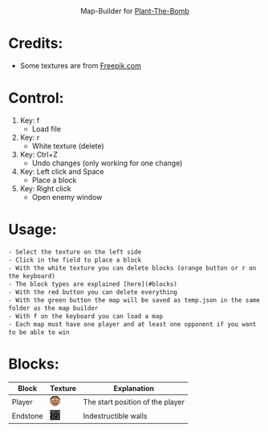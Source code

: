 <div align=center>Map-Builder for <a href="https://github.com/PyFlat-Studios-JR/Plant-The-Bomb">Plant-The-Bomb</a></div>

# Credits:
- Some textures are from <a href="https://de.freepik.com/">Freepik.com</a>

# Control:
1. Key: f
    - Load file
2. Key: r
    - White texture (delete)
3. Key: Ctrl+Z
    - Undo changes (only working for one change)
4. Key: Left click and Space
    - Place a block
5. Key: Right click
    - Open enemy window

# Usage:
    - Select the texture on the left side 
    - Click in the field to place a block
    - With the white texture you can delete blocks (orange button or r on the keyboard)
    - The block types are explained [here](#blocks)
    - With the red button you can delete everything
    - With the green button the map will be saved as temp.json in the same folder as the map builder
    - With f on the keyboard you can load a map
    - Each map must have one player and at least one opponent if you want to be able to win

# Blocks:
| Block | Texture                                                                                                | Explanation |
|-------|--------------------------------------------------------------------------------------------------------|-------------|
|Player |[![](https://github.com/PyFlat-Studios-JR/PTB-Map-Builder/blob/main/textures/00_%20player.png)](#readme)|The start position of the player|
|Endstone|[![](https://github.com/PyFlat-Studios-JR/PTB-Map-Builder/blob/main/textures/01_endstone.png)](#readme)|Indestructible walls|